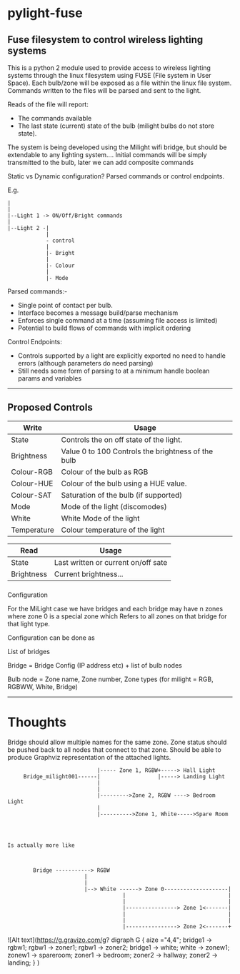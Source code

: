 # pylight-fuse
Fuse filesystem to control wireless lighting systems
----
This is a python 2 module used to provide access to wireless lighting systems through the linux filesystem using FUSE (File system in User Space).
Each bulb/zone will be exposed as a file within the linux file system. 
Commands written to the files will be parsed and sent to the light.

Reads of the file will report: 
* The commands available
* The last state (current) state of the bulb (milight bulbs do not store state).

The system is being developed using the Milight wifi bridge, but should be extendable to any lighting system....
Initial commands will be simply transmitted to the bulb, later we can add composite commands

Static vs Dynamic configuration?
Parsed commands or control endpoints.

E.g.
~~~~
|
|
|--Light 1 -> ON/Off/Bright commands
|
|--Light 2 -|
            |
            - control
            |
            |- Bright
            |
            |- Colour
            |
            |- Mode
~~~~
Parsed commands:-
* Single point of contact per bulb.
* Interface becomes a message build/parse mechanism
* Enforces single command at a time (assuming file access is limited)
* Potential to build flows of commands with implicit ordering

Control Endpoints:
* Controls supported by a light are explicitly exported no need to handle errors (although parameters do need parsing)
* Still needs some form of parsing to at a minimum handle boolean params and variables

---
## Proposed Controls

Write | Usage 
------ | -----------
| State   | Controls the on off state of the light. |
| Brightness | Value 0 to 100 Controls the brightness of the bulb |
| Colour-RGB | Colour of the bulb as RGB |
| Colour-HUE | Colour of the bulb using a HUE value. |
| Colour-SAT | Saturation of the bulb (if supported) |
| Mode | Mode of the light (discomodes) |
| White | White Mode of the light |
| Temperature | Colour temperature of the light |


Read | Usage
-----|------
State | Last written or current on/off sate
Brightness | Current brightness...

###
Configuration

For the MiLight case we have bridges and each bridge may have n zones where zone 0 is a special zone which 
Refers to all zones on that bridge for that light type.

Configuration can be done as

List of bridges

Bridge = Bridge Config (IP address etc) + list of bulb nodes

Bulb node = Zone name, Zone number, Zone types (for milight = RGB, RGBWW, White, Bridge)

----
# Thoughts
Bridge should allow multiple names for the same zone.
Zone status should be pushed back to all nodes that connect to that zone.
Should be able to produce Graphviz representation of the attached lights.



~~~~
                            |----- Zone 1, RGBW+-----> Hall Light
     Bridge_milight001------|                  |-----> Landing Light
                            |
                            |
                            |--------->Zone 2, RGBW ----> Bedroom Light
                            |
                            |---------->Zone 1, White----->Spare Room




Is actually more like



        Bridge -----------> RGBW 
                        |
                        |
                        |--> White ------> Zone 0--------------------|
                                    |                                |
                                    |                                |
                                    |----------------> Zone 1<-------|
                                    |                                |
                                    |                                |
                                    |----------------> Zone 2<-------+

~~~~


![Alt text](https://g.gravizo.com/g?
  digraph G {
    aize ="4,4";
    bridge1 -> rgbw1;
    rgbw1 -> zoner1;
    rgbw1 -> zoner2;
    bridge1 -> white;
    white -> zonew1;
    zonew1 -> spareroom;
    zoner1 -> bedroom;
    zoner2 -> hallway;
    zoner2 -> landing;
  }
)